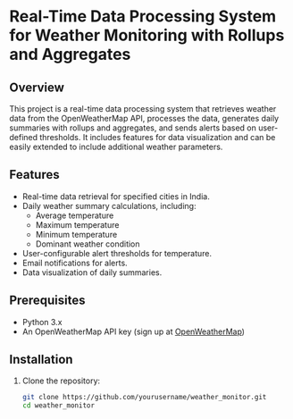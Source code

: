 # Real-Time Data Processing System for Weather Monitoring with Rollups and Aggregates

## Overview

This project is a real-time data processing system that retrieves weather data from the OpenWeatherMap API, processes the data, generates daily summaries with rollups and aggregates, and sends alerts based on user-defined thresholds. It includes features for data visualization and can be easily extended to include additional weather parameters.

## Features

- Real-time data retrieval for specified cities in India.
- Daily weather summary calculations, including:
  - Average temperature
  - Maximum temperature
  - Minimum temperature
  - Dominant weather condition
- User-configurable alert thresholds for temperature.
- Email notifications for alerts.
- Data visualization of daily summaries.

## Prerequisites

- Python 3.x
- An OpenWeatherMap API key (sign up at [OpenWeatherMap](https://openweathermap.org/))

## Installation

1. Clone the repository:

   ```bash
   git clone https://github.com/yourusername/weather_monitor.git
   cd weather_monitor
